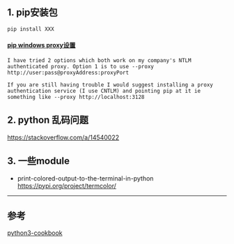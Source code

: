 
## 1. pip安装包
```
pip install XXX
```

#### [pip windows proxy设置](https://stackoverflow.com/a/11869484)
```
I have tried 2 options which both work on my company's NTLM authenticated proxy. Option 1 is to use --proxy http://user:pass@proxyAddress:proxyPort

If you are still having trouble I would suggest installing a proxy authentication service (I use CNTLM) and pointing pip at it ie something like --proxy http://localhost:3128
```


## 2. python 乱码问题
https://stackoverflow.com/a/14540022

## 3. 一些module
- print-colored-output-to-the-terminal-in-python  
https://pypi.org/project/termcolor/

---
## 参考
[python3-cookbook](http://python3-cookbook.readthedocs.io/zh_CN/latest/c02/p15_interpolating_variables_in_strings.html)
